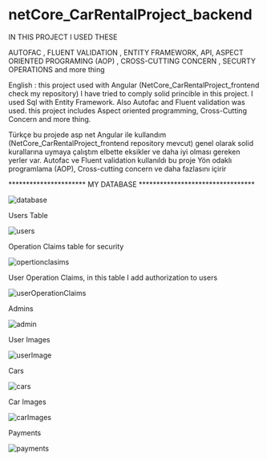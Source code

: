 # netCore_CarRentalProject_backend

IN THIS PROJECT I USED THESE

AUTOFAC , FLUENT VALIDATION , ENTITY FRAMEWORK, API, ASPECT ORIENTED PROGRAMING (AOP) , CROSS-CUTTING CONCERN , SECURTY OPERATIONS and more thing

English : 
  this project used with Angular (NetCore_CarRentalProject_frontend check my repository) I have tried to comply solid princible in this project. I used Sql with Entity Framework. Also Autofac and Fluent validation was used. this project includes Aspect oriented programming, Cross-Cutting Concern and more thing.

Türkçe 
  bu projede asp net Angular ile kullandım  (NetCore_CarRentalProject_frontend repository mevcut) genel olarak solid kurallarına uymaya çalıştım elbette eksikler ve daha iyi olması gereken yerler var. Autofac ve Fluent validation kullanıldı bu proje Yön odaklı programlama (AOP), Cross-cutting concern ve daha fazlasını içirir

********************** MY DATABASE *********************************

![database](https://user-images.githubusercontent.com/77804034/114306843-e54ab980-9ae5-11eb-8125-b761586684d9.png)



Users Table



![users](https://user-images.githubusercontent.com/77804034/114306857-f0054e80-9ae5-11eb-804c-6b824ed09c64.png)




Operation Claims table for security


![opertionclasims](https://user-images.githubusercontent.com/77804034/114306873-f98eb680-9ae5-11eb-98b2-de2a91ab1ec8.png)



User Operation Claims,  in this table I add authorization to users 



![userOperationClaims](https://user-images.githubusercontent.com/77804034/114306894-10cda400-9ae6-11eb-89fd-0ddf301622a1.png)




Admins


![admin](https://user-images.githubusercontent.com/77804034/114306982-643ff200-9ae6-11eb-8650-9de8608e1e6b.png)



User Images


![userImage](https://user-images.githubusercontent.com/77804034/114306975-5b4f2080-9ae6-11eb-8b57-5e4c67babf21.png)



Cars


![cars](https://user-images.githubusercontent.com/77804034/114307013-74f06800-9ae6-11eb-8427-1682fda6efaf.png)



Car Images


![carImages](https://user-images.githubusercontent.com/77804034/114307031-846fb100-9ae6-11eb-9510-a074a987e6d3.png)




Payments


![payments](https://user-images.githubusercontent.com/77804034/114307182-2d1e1080-9ae7-11eb-9763-d7bc75e984bf.png)
